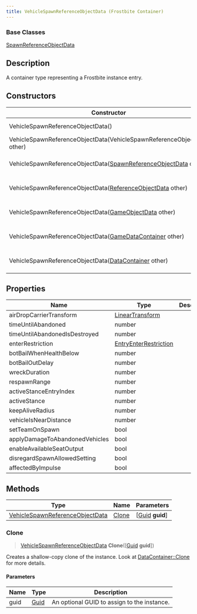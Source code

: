 ```yaml
---
title: VehicleSpawnReferenceObjectData (Frostbite Container)
---
```

### Base Classes

[SpawnReferenceObjectData](SpawnReferenceObjectData)

## Description

A container type representing a Frostbite instance entry.

## Constructors

| Constructor                                                                                 | Description                                                                                                                                            |
| ------------------------------------------------------------------------------------------- | ------------------------------------------------------------------------------------------------------------------------------------------------------ |
| VehicleSpawnReferenceObjectData()                                                           | Create a new instance of this container type.                                                                                                          |
| VehicleSpawnReferenceObjectData(VehicleSpawnReferenceObjectData other)                      | Create a reference copy of an instance of the same type.                                                                                               |
| VehicleSpawnReferenceObjectData([SpawnReferenceObjectData](SpawnReferenceObjectData) other) | Upcast an instance of type [SpawnReferenceObjectData](SpawnReferenceObjectData) to [VehicleSpawnReferenceObjectData](VehicleSpawnReferenceObjectData). |
| VehicleSpawnReferenceObjectData([ReferenceObjectData](ReferenceObjectData) other)           | Upcast an instance of type [ReferenceObjectData](ReferenceObjectData) to [VehicleSpawnReferenceObjectData](VehicleSpawnReferenceObjectData).           |
| VehicleSpawnReferenceObjectData([GameObjectData](GameObjectData) other)                     | Upcast an instance of type [GameObjectData](GameObjectData) to [VehicleSpawnReferenceObjectData](VehicleSpawnReferenceObjectData).                     |
| VehicleSpawnReferenceObjectData([GameDataContainer](GameDataContainer) other)               | Upcast an instance of type [GameDataContainer](GameDataContainer) to [VehicleSpawnReferenceObjectData](VehicleSpawnReferenceObjectData).               |
| VehicleSpawnReferenceObjectData([DataContainer](/vext/ref/cls/shr/datacontainer) other)  | Upcast an instance of type [DataContainer](/vext/ref/cls/shr/datacontainer) to [VehicleSpawnReferenceObjectData](VehicleSpawnReferenceObjectData).  |

## Properties

| Name                           | Type                                                    | Description |
| ------------------------------ | ------------------------------------------------------- | ----------- |
| airDropCarrierTransform        | [LinearTransform](/vext/ref/cls/shr/LinearTransform) |             |
| timeUntilAbandoned             | number                                                  |             |
| timeUntilAbandonedIsDestroyed  | number                                                  |             |
| enterRestriction               | [EntryEnterRestriction](EntryEnterRestriction)          |             |
| botBailWhenHealthBelow         | number                                                  |             |
| botBailOutDelay                | number                                                  |             |
| wreckDuration                  | number                                                  |             |
| respawnRange                   | number                                                  |             |
| activeStanceEntryIndex         | number                                                  |             |
| activeStance                   | number                                                  |             |
| keepAliveRadius                | number                                                  |             |
| vehicleIsNearDistance          | number                                                  |             |
| setTeamOnSpawn                 | bool                                                    |             |
| applyDamageToAbandonedVehicles | bool                                                    |             |
| enableAvailableSeatOutput      | bool                                                    |             |
| disregardSpawnAllowedSetting   | bool                                                    |             |
| affectedByImpulse              | bool                                                    |             |

## Methods

| Type                                                               | Name            | Parameters                                     |
| ------------------------------------------------------------------ | --------------- | ---------------------------------------------- |
| [VehicleSpawnReferenceObjectData](VehicleSpawnReferenceObjectData) | [Clone](#clone) | \[[Guid](/vext/ref/cls/shr/guid) **guid**\] |

### Clone

> [VehicleSpawnReferenceObjectData](VehicleSpawnReferenceObjectData) **Clone**(\[[Guid](/vext/ref/cls/shr/guid) **guid**\])

Creates a shallow-copy clone of the instance. Look at [DataContainer::Clone](/vext/ref/cls/shr/datacontainer#clone) for more details.

#### Parameters

| Name | Type         | Description                                 |
| ---- | ------------ | ------------------------------------------- |
| guid | [Guid](Guid) | An optional GUID to assign to the instance. |
